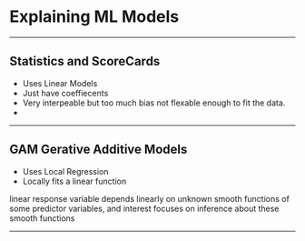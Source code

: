 # Explaining ML Models


---

## Statistics and ScoreCards
* Uses Linear Models
* Just have coeffiecents
* Very interpeable but too much bias not flexable enough to fit the data.
*  


---
## GAM Gerative Additive Models
* Uses Local Regression 
* Locally fits a linear function

linear response variable depends linearly on unknown smooth functions of some predictor variables, and interest focuses on inference about these smooth functions

---
